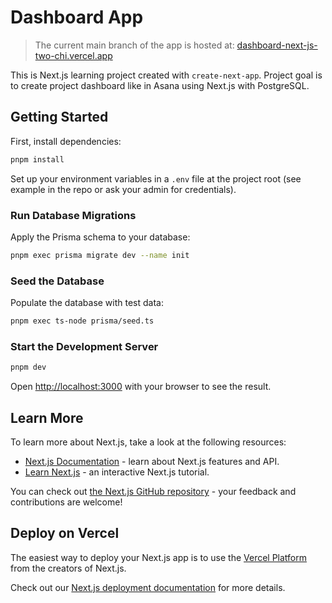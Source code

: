 # Dashboard App

> The current main branch of the app is hosted at: [dashboard-next-js-two-chi.vercel.app](https://dashboard-next-js-two-chi.vercel.app)

This is Next.js learning project created with `create-next-app`. Project goal is to create project dashboard like in Asana using Next.js with PostgreSQL.

## Getting Started

First, install dependencies:

```bash
pnpm install
```

Set up your environment variables in a `.env` file at the project root (see example in the repo or ask your admin for credentials).

### Run Database Migrations

Apply the Prisma schema to your database:

```bash
pnpm exec prisma migrate dev --name init
```

### Seed the Database

Populate the database with test data:

```bash
pnpm exec ts-node prisma/seed.ts
```

### Start the Development Server

```bash
pnpm dev
```

Open [http://localhost:3000](http://localhost:3000) with your browser to see the result.

## Learn More

To learn more about Next.js, take a look at the following resources:

-   [Next.js Documentation](https://nextjs.org/docs) - learn about Next.js features and API.
-   [Learn Next.js](https://nextjs.org/learn) - an interactive Next.js tutorial.

You can check out [the Next.js GitHub repository](https://github.com/vercel/next.js) - your feedback and contributions are welcome!

## Deploy on Vercel

The easiest way to deploy your Next.js app is to use the [Vercel Platform](https://vercel.com/new?utm_medium=default-template&filter=next.js&utm_source=create-next-app&utm_campaign=create-next-app-readme) from the creators of Next.js.

Check out our [Next.js deployment documentation](https://nextjs.org/docs/app/building-your-application/deploying) for more details.
